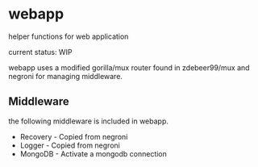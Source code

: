 # webapp

helper functions for web application

current status: WIP

webapp uses a modified gorilla/mux router found in zdebeer99/mux and negroni for managing middleware.

## Middleware

the following middleware is included in webapp.

* Recovery - Copied from negroni
* Logger - Copied from negroni
* MongoDB - Activate a mongodb connection
